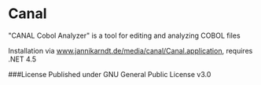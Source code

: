 # Canal
"CANAL Cobol Analyzer" is a tool for editing and analyzing COBOL files

Installation via www.jannikarndt.de/media/canal/Canal.application, requires .NET 4.5

###License
Published under GNU General Public License v3.0
